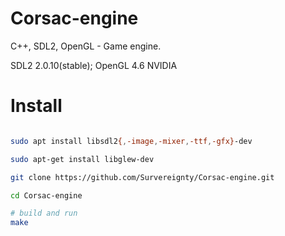# Corsac-engine

C++, SDL2, OpenGL - Game engine.

SDL2 2.0.10(stable);
OpenGL 4.6 NVIDIA

# Install

```bash

sudo apt install libsdl2{,-image,-mixer,-ttf,-gfx}-dev

sudo apt-get install libglew-dev

git clone https://github.com/Survereignty/Corsac-engine.git

cd Corsac-engine

# build and run
make

```
